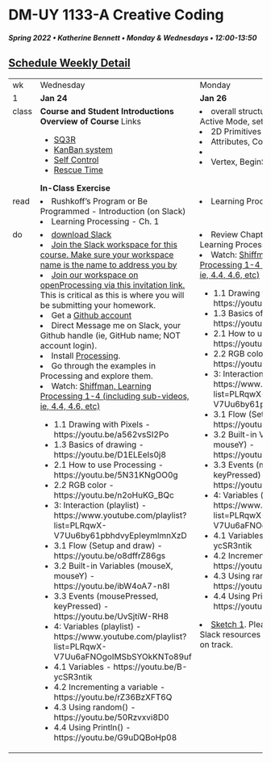 # DM-UY 1133-A Creative Coding
##### Spring 2022 • Katherine Bennett • Monday & Wednesdays • 12:00-13:50

## [Schedule Weekly Detail](Calendar.md) 

<table>
<tr>
<td>wk</td>
<td>Wednesday </td>
<td>Monday </td>
</tr>
<!-- dates -->
<tr>
  <td valign="top">1</td>
  <td valign="top" width="48%"><strong>Jan 24</strong></td>
  <td valign="top" width="48%"><strong>Jan 26</strong></td>
</tr>
<!-- class -->
<tr>
	<td valign="top">class</td>
	<!-- day Tues -->
	<td valign="top" width="48%">
	<strong>Course and Student Introductions</strong><br>
	<strong>Overview of Course</strong>
	Links
		<ul> 
		<li> <a href= https://en.wikipedia.org/wiki/SQ3R> SQ3R </a></li>
		<li> <a href=https://en.wikipedia.org/wiki/Kanban_(development)#:~:text=Kanban%20(Japanese%20%E7%9C%8B%E6%9D%BF%2C%20signboard%20or,handling%20of%20system%2Dlevel%20bottlenecks.> KanBan system </a></li>
		<li> <a href=http://selfcontrolapp.com/> Self Control </a></li>
		<li> <a href=https://www.rescuetime.com/> Rescue Time </a></li>
		</ul>
	<strong>In-Class Exercise</strong>
	<!-- day Wed -->
	<td valign="top" width="48%">
		<li> overall structure: IDE, Static Mode, Active Mode, setup() and draw();  </li>
		<li> 2D Primitives </li>
		<li> Attributes, Color settings <li>
		<li> Vertex, BeginShape(), etc</li>
	</td>
<!-- homework -->
<tr>
  <td valign="top">read</td>
  <!-- day Tues -->
  <td valign="top"> 
		<li>Rushkoff’s Program or Be Programmed - Introduction (on Slack)</li>
		<li> Learning Processing - Ch. 1</li>
	</td>
  <!-- day Thurs -->
  <td valign="top"> 
		<li> Learning Processing - Ch. 2 </li>
  </td>
 </tr>
 <!-- do -->
<tr>
<td valign="top">do</td>
	<!-- day Tues -->
 	<td valign="top"> 
 		<li> <a href = "https://slack.com/"> download Slack </a></li>
 		<li><a href = "https://join.slack.com/t/creativecodin-3ss3589/shared_invite/zt-12di67crl-1DXsTJ9pLrivLxiUdr38ig">Join the Slack workspace for this course. Make sure your workspace name is the name to address you by</li> </a>
 		<li> <a href = "https://openprocessing.org/join/2F6017"> Join our workspace on openProcessing via this invitation link.</a> This is critical as this is where you will be submitting your homework.</li>
 		<li>Get a <a href = https://github.com/>Github 	account</a></li>
		<li>Direct Message me on Slack, your Github handle (ie, GitHub name; NOT account login).</li>
 		<li>Install <a href = https://processing.org/download/>Processing</a>. </li> <li>Go through the examples in Processing and explore them.</li>
	   <li> Watch: <a href="https://www.youtube.com/user/shiffman/playlists?view=50&sort=dd&shelf_id=2">Shiffman, Learning Processing 1-4 (including sub-videos, ie, 4.4, 4.6, etc)</li> </a>
		<ul>
			<li>1.1 Drawing with Pixels - https://youtu.be/a562vsSI2Po</li>
<li>1.3 Basics of drawing - https://youtu.be/D1ELEeIs0j8</li>
<li>2.1 How to use Processing - https://youtu.be/5N31KNgOO0g</li>
<li>2.2 RGB color - https://youtu.be/n2oHuKG_BQc</li>
<li>3: Interaction (playlist) - https://www.youtube.com/playlist?list=PLRqwX-V7Uu6by61pbhdvyEpIeymlmnXzD</li>
<li>3.1 Flow (Setup and draw) - https://youtu.be/o8dffrZ86gs</li>
<li>3.2 Built-in Variables (mouseX, mouseY) - https://youtu.be/ibW4oA7-n8I</li>
<li>3.3 Events (mousePressed, keyPressed) - https://youtu.be/UvSjtiW-RH8</li>
<li>4: Variables (playlist) - https://www.youtube.com/playlist?list=PLRqwX-V7Uu6aFNOgoIMSbSYOkKNTo89uf</li>
<li>4.1 Variables - https://youtu.be/B-ycSR3ntik</li>
<li>4.2 Incrementing a variable - https://youtu.be/rZ36BzXFT6Q</li>
<li>4.3 Using random() - https://youtu.be/50Rzvxvi8D0</li>
<li>4.4 Using Println() - https://youtu.be/G9uDQBoHp08</li>
</ul>
 	</td>
  	<!-- day Thurs -->
  	<td valign="top"> 
  	<li>Review Chapters 1 + 2 in the Learning Processing Book</li>
  	<li> Watch: <a href="https://www.youtube.com/user/shiffman/playlists?view=50&sort=dd&shelf_id=2">Shiffman, Learning Processing 1-4 (including sub-videos, ie, 4.4, 4.6, etc)</li> </a>
		<ul>
			<li>1.1 Drawing with Pixels - https://youtu.be/a562vsSI2Po</li>
<li>1.3 Basics of drawing - https://youtu.be/D1ELEeIs0j8</li>


<li>2.1 How to use Processing - https://youtu.be/5N31KNgOO0g</li>
<li>2.2 RGB color - https://youtu.be/n2oHuKG_BQc</li>

<li>3: Interaction (playlist) - https://www.youtube.com/playlist?list=PLRqwX-V7Uu6by61pbhdvyEpIeymlmnXzD</li>
<li>3.1 Flow (Setup and draw) - https://youtu.be/o8dffrZ86gs</li>
<li>3.2 Built-in Variables (mouseX, mouseY) - https://youtu.be/ibW4oA7-n8I</li>
<li>3.3 Events (mousePressed, keyPressed) - https://youtu.be/UvSjtiW-RH8</li>
<li>4: Variables (playlist) - https://www.youtube.com/playlist?list=PLRqwX-V7Uu6aFNOgoIMSbSYOkKNTo89uf</li>
<li>4.1 Variables - https://youtu.be/B-ycSR3ntik</li>
<li>4.2 Incrementing a variable - https://youtu.be/rZ36BzXFT6Q</li>
<li>4.3 Using random() - https://youtu.be/50Rzvxvi8D0</li>
<li>4.4 Using Println() - https://youtu.be/G9uDQBoHp08</li>
</ul>
 	<li><a href = "Sketch_1.md"> Sketch 1</a>. Please review the slides in Slack resources to ensure that you are on track.</li>
 	</td>
</tr>
</table>